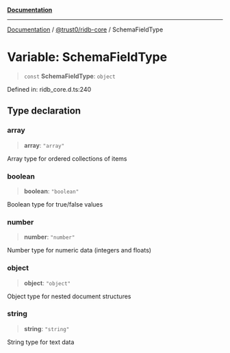 [**Documentation**](../../../README.md)

***

[Documentation](../../../README.md) / [@trust0/ridb-core](../README.md) / SchemaFieldType

# Variable: SchemaFieldType

> `const` **SchemaFieldType**: `object`

Defined in: ridb\_core.d.ts:240

## Type declaration

### array

> **array**: `"array"`

Array type for ordered collections of items

### boolean

> **boolean**: `"boolean"`

Boolean type for true/false values

### number

> **number**: `"number"`

Number type for numeric data (integers and floats)

### object

> **object**: `"object"`

Object type for nested document structures

### string

> **string**: `"string"`

String type for text data
